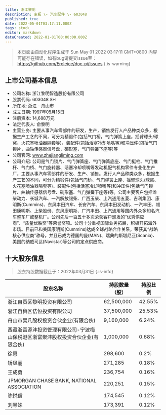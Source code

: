 ```yaml
---
title: 浙江黎明
description: 主板 \- 汽车配件 \- 603048
published: true
date: 2022-05-01T03:17:11.000Z
tags: stock
editor: markdown
dateCreated: 2022-01-01T00:00:00.000Z
---
```


> 本页面由自动化程序生成于 Sun May 01 2022 03:17:11 GMT+0800
> 内容可能存在错误，如有bug请提交issue至：https://github.com/Eroleice/doc-pi/issues
{.is-warning}

## 上市公司基本信息
- 公司名称: 浙江黎明智造股份有限公司
- 股票代码: 603048.SH
- 所在地: 浙江 - 舟山市
- 成立日期: 1997年05月15日
- 注册资本: 14,688万元
- 法定代表人: 俞黎明
- 主营业务: 主要从事汽车零部件的研发，生产，销售发行人产品种类众多，根据生产工艺的不同，可分为精锻件(包括气门桥，气门弹簧上座，摇臂球头/球窝，火花塞喷油器隔套等)，装配件(包括活塞冷却喷嘴等)和冲压件(包括气门锁片，曲轴传感器信号盘，碗形塞，气门弹簧下座等)等
- 公司官网: www.zhejiangliming.com
- 公司介绍: 公司是气门锁片、气门弹簧座、气门弹簧底座、气门挺柱、气门推杆、气门桥、气门旋转器、活塞冷却喷嘴等发动机配气机构零件专业化生产厂，主要从事汽车零部件的研发、生产、销售。发行人产品种类众多，根据生产工艺的不同，可分为精锻件(包括气门桥、气门弹簧上座、摇臂球头/球窝、火花塞喷油器隔套等)、装配件(包括活塞冷却喷嘴等)和冲压件(包括气门锁片、曲轴传感器信号盘、碗形塞、气门弹簧下座等)等。公司主要客户包括潍柴动力、长城汽车、一汽解放锡柴、广西玉柴、上汽通用五菱、吉利集团、康明斯(Cummins)、东风本田汽车、长安汽车、东风本田发动机、一汽丰田、福田康明斯、上柴股份、东风康明斯、广汽丰田、上汽通用等国内外众多知名汽车整车厂或整机厂。公司先后一百五十多次荣获客户颁发的“优秀供应商”、“质量优胜奖”等荣誉奖项。公司十分重视国际业务拓展，积极开拓海外市场。目前已和美国康明斯(Cummins)达成全球战略合作关系，荣获其“战略核心供应商”称号，并且已成为德国的曼(MAN)、瑞典的斯堪尼亚(Scania)、美国的纳威司达(Navistar)等公司的定点供应商。


## 十大股东信息
> 股东持股数据截止于：2022年03月31日
{.is-info}

| 股东名称 | 持股数量（股） | 持股比例 |
| --- | --- | --- |
| 浙江自贸区黎明投资有限公司 | 62,500,000 | 42.55% |
| 浙江自贸区佶恒投资有限公司 | 37,500,000 | 25.53% |
| 舟山市易凡股权投资合伙企业(有限合伙) | 9,160,000 | 6.24% |
| 西藏浙富源沣投资管理有限公司-宁波梅山保税港区浙富聚沣股权投资合伙企业(有限合伙) | 1,000,000 | 0.68% |
| 徐惠 | 298,600 | 0.2% |
| 矫凤丽 | 271,285 | 0.18% |
| 王成勇 | 236,754 | 0.16% |
| JPMORGAN CHASE BANK, NATIONAL ASSOCIATION | 220,251 | 0.15% |
| 陈悦信 | 174,545 | 0.12% |
| 刘琴妹 | 173,391 | 0.12% |




